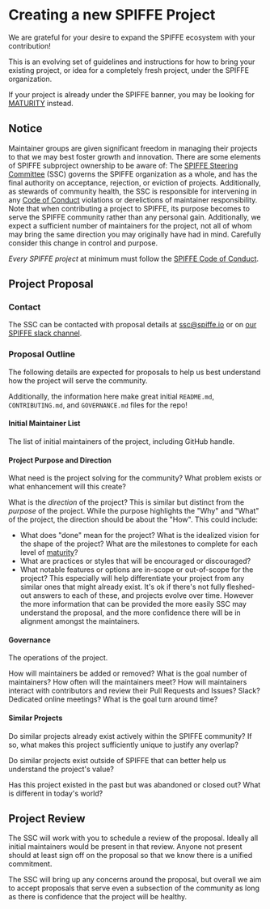 # Creating a new SPIFFE Project

We are grateful for your desire to expand the SPIFFE ecosystem with your contribution!

This is an evolving set of guidelines and instructions for how to bring your existing project, or idea for a completely fresh project, under the SPIFFE organization.

If your project is already under the SPIFFE banner, you may be looking for [MATURITY](/MATURITY.md) instead.

## Notice

Maintainer groups are given significant freedom in managing their projects to that we may best foster growth and innovation. There are some elements of SPIFFE subproject ownership to be aware of:
The [SPIFFE Steering Committee](/ssc/README.md) (SSC) governs the SPIFFE organization as a whole, and has the final authority on acceptance, rejection, or eviction of projects. Additionally, as stewards of community health, the SSC is responsible for intervening in any [Code of Conduct](/CODE-OF-CONDUCT.md) violations or derelictions of maintainer responsibility.
Note that when contributing a project to SPIFFE, its purpose becomes to serve the SPIFFE community rather than any personal gain. Additionally, we expect a sufficient number of maintainers for the project, not all of whom may bring the same direction you may originally have had in mind.
Carefully consider this change in control and purpose.

*Every SPIFFE project* at minimum must follow the [SPIFFE Code of Conduct](/CODE-OF-CONDUCT.md).

## Project Proposal

### Contact

The SSC can be contacted with proposal details at ssc@spiffe.io or on [our SPIFFE slack channel](https://spiffe.slack.com/archives/C01GQ267JJU).

### Proposal Outline

The following details are expected for proposals to help us best understand how the project will serve the community.

Additionally, the information here make great initial `README.md`, `CONTRIBUTING.md`, and `GOVERNANCE.md` files for the repo!

#### Initial Maintainer List

The list of initial maintainers of the project, including GitHub handle.

#### Project Purpose and Direction

What need is the project solving for the community? What problem exists or what enhancement will this create?

What is the *direction* of the project? This is similar but distinct from the *purpose* of the project.
While the purpose highlights the "Why" and "What" of the project, the direction should be about the "How".
This could include:
- What does "done" mean for the project? What is the idealized vision for the shape of the project? What are the milestones to complete for each level of [maturity](/MATURITY.md)?
- What are practices or styles that will be encouraged or discouraged?
- What notable features or options are in-scope or out-of-scope for the project? This especially will help differentiate your project from any similar ones that might already exist.
It's ok if there's not fully fleshed-out answers to each of these, and projects evolve over time. However the more information that can be provided the more easily SSC may understand the proposal, and the more confidence there will be in alignment amongst the maintainers.

#### Governance

The operations of the project.

How will maintainers be added or removed? What is the goal number of maintainers?
How often will the maintainers meet?
How will maintainers interact with contributors and review their Pull Requests and Issues? Slack? Dedicated online meetings? What is the goal turn around time?

#### Similar Projects

Do similar projects already exist actively within the SPIFFE community? If so, what makes this project sufficiently unique to justify any overlap?

Do similar projects exist outside of SPIFFE that can better help us understand the project's value?

Has this project existed in the past but was abandoned or closed out? What is different in today's world?

## Project Review

The SSC will work with you to schedule a review of the proposal. Ideally all initial maintainers would be present in that review. Anyone not present should at least sign off on the proposal so that we know there is a unified commitment.

The SSC will bring up any concerns around the proposal, but overall we aim to accept proposals that serve even a subsection of the community as long as there is confidence that the project will be healthy.
